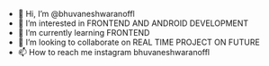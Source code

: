 - 👋 Hi, I’m @bhuvaneshwaranoffl
- 👀 I’m interested in FRONTEND AND ANDROID DEVELOPMENT
- 🌱 I’m currently learning FRONTEND 
- 💞️ I’m looking to collaborate on REAL TIME PROJECT ON FUTURE
- 📫 How to reach me instagram bhuvaneshwaranoffl

<!---
bhuvaneshwaranoffl/bhuvaneshwaranoffl is a ✨ special ✨ repository because its `README.md` (this file) appears on your GitHub profile.
You can click the Preview link to take a look at your changes.
--->
